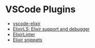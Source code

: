 # VSCode Plugins

* [vscode-elixir](https://marketplace.visualstudio.com/items?itemName=mjmcloug.vscode-elixir)
* [ElixirLS: Elixir support and debugger](https://marketplace.visualstudio.com/items?itemName=JakeBecker.elixir-ls)
* [ElixirLinter](https://marketplace.visualstudio.com/items?itemName=iampeterbanjo.elixirlinter)
* [Elixir snippets](https://marketplace.visualstudio.com/items?itemName=florinpatrascu.vscode-elixir-snippets)
